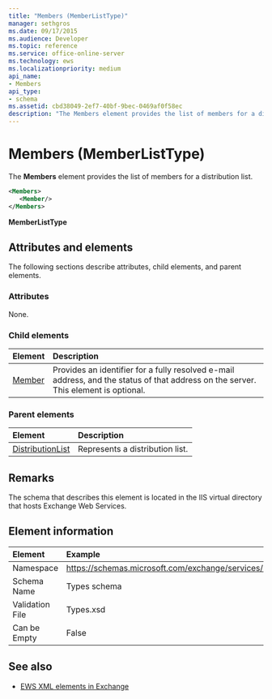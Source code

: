 ```yaml
---
title: "Members (MemberListType)"
manager: sethgros
ms.date: 09/17/2015
ms.audience: Developer
ms.topic: reference
ms.service: office-online-server
ms.technology: ews
ms.localizationpriority: medium
api_name:
- Members
api_type:
- schema
ms.assetid: cbd38049-2ef7-40bf-9bec-0469af0f58ec
description: "The Members element provides the list of members for a distribution list."
---
```


# Members (MemberListType)

The **Members** element provides the list of members for a distribution list. 
  
```xml
<Members>
   <Member/>
</Members>
```

**MemberListType**

## Attributes and elements

The following sections describe attributes, child elements, and parent elements.
  
### Attributes

None.
  
### Child elements

|**Element**|**Description**|
|:-----|:-----|
|[Member](member-ex15websvcsotherref.md) <br/> |Provides an identifier for a fully resolved e-mail address, and the status of that address on the server. This element is optional.  <br/> |
   
### Parent elements

|**Element**|**Description**|
|:-----|:-----|
|[DistributionList](distributionlist.md) <br/> |Represents a distribution list.  <br/> |
   
## Remarks

The schema that describes this element is located in the IIS virtual directory that hosts Exchange Web Services.
  
## Element information

| Element | Example |
|:-----|:-----|
|Namespace  <br/> |https://schemas.microsoft.com/exchange/services/2006/types  <br/> |
|Schema Name  <br/> |Types schema  <br/> |
|Validation File  <br/> |Types.xsd  <br/> |
|Can be Empty  <br/> |False  <br/> |
   
## See also

- [EWS XML elements in Exchange](ews-xml-elements-in-exchange.md)


